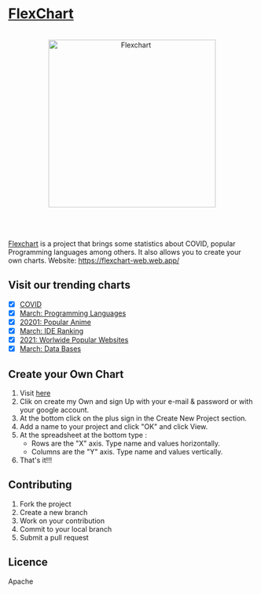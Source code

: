 # [FlexChart](https://flexchart-web.web.app)

<br>

<div align="center">
  <img src="https://flexchart-web.web.app/img/icon.png" width="340" height="340" alt="Flexchart">
  <br>
  <br>
  <br>
  <img src="https://flexchart-web.web.app/img/underline.png" alt="">
  <br>
  <br>
</div>



[Flexchart](https://flexchart-web.web.app) is a project that brings some statistics about COVID, popular Programming languages among others. It also allows you to create your own charts. Website: https://flexchart-web.web.app/



## Visit our trending charts

- [x] [COVID](https://flexchart-web.web.app/charts/covid)
- [x] [March: Programming Languages](https://flexchart-web.web.app/charts/programming_languages/)
- [x] [20201: Popular Anime](https://flexchart-web.web.app/charts/anime)
- [x] [March: IDE Ranking](https://flexchart-web.web.app/charts/ide)
- [x] [2021: Worlwide Popular Websites](https://flexchart-web.web.app/charts/popular_pages)
- [x] [March: Data Bases](https://flexchart-web.web.app/charts/data_bases)

## Create your Own Chart

1. Visit [here](https://flexchart-web.web.app/)
1. Clik on create my Own and sign Up with your e-mail & password or with your google account.
1. At the bottom click on the plus sign in the Create New Project section.
1. Add a name to your project and click "OK" and click View.
1. At the spreadsheet at the bottom type :
   - Rows are the "X" axis. Type name and values horizontally.
   - Columns are the "Y" axis. Type name and values vertically.
1. That's it!!!

## Contributing

1. Fork the project
1. Create a new branch
1. Work on your contribution
1. Commit to your local branch
1. Submit a pull request

## Licence

Apache

